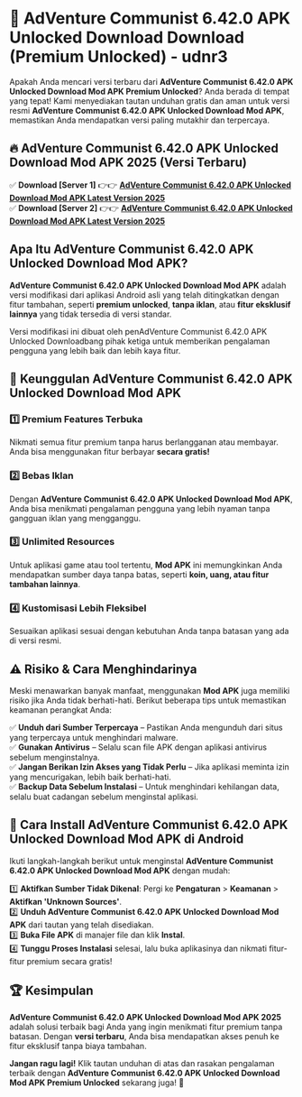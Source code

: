 # 🎯 AdVenture Communist 6.42.0 APK Unlocked Download  Download (Premium Unlocked) -  udnr3

Apakah Anda mencari versi terbaru dari **AdVenture Communist 6.42.0 APK Unlocked Download Mod APK Premium Unlocked**? Anda berada di tempat yang tepat! Kami menyediakan tautan unduhan gratis dan aman untuk versi resmi **AdVenture Communist 6.42.0 APK Unlocked Download Mod APK**, memastikan Anda mendapatkan versi paling mutakhir dan terpercaya.

## 🔥 AdVenture Communist 6.42.0 APK Unlocked Download Mod APK 2025 (Versi Terbaru)

✅ **Download [Server 1]** 👉👉 [**AdVenture Communist 6.42.0 APK Unlocked Download Mod APK Latest Version 2025**](https://momento.my/?title=AdVenture_Communist_6.42.0_APK_Unlocked_Download)  
✅ **Download [Server 2]** 👉👉 [**AdVenture Communist 6.42.0 APK Unlocked Download Mod APK Latest Version 2025**](https://momento.my/?title=AdVenture_Communist_6.42.0_APK_Unlocked_Download)  

## Apa Itu AdVenture Communist 6.42.0 APK Unlocked Download Mod APK?

**AdVenture Communist 6.42.0 APK Unlocked Download Mod APK** adalah versi modifikasi dari aplikasi Android asli yang telah ditingkatkan dengan fitur tambahan, seperti **premium unlocked**, **tanpa iklan**, atau **fitur eksklusif lainnya** yang tidak tersedia di versi standar.

Versi modifikasi ini dibuat oleh penAdVenture Communist 6.42.0 APK Unlocked Downloadbang pihak ketiga untuk memberikan pengalaman pengguna yang lebih baik dan lebih kaya fitur.

## 🎯 Keunggulan AdVenture Communist 6.42.0 APK Unlocked Download Mod APK

### 1️⃣ Premium Features Terbuka
Nikmati semua fitur premium tanpa harus berlangganan atau membayar. Anda bisa menggunakan fitur berbayar **secara gratis!**

### 2️⃣ Bebas Iklan
Dengan **AdVenture Communist 6.42.0 APK Unlocked Download Mod APK**, Anda bisa menikmati pengalaman pengguna yang lebih nyaman tanpa gangguan iklan yang mengganggu.

### 3️⃣ Unlimited Resources
Untuk aplikasi game atau tool tertentu, **Mod APK** ini memungkinkan Anda mendapatkan sumber daya tanpa batas, seperti **koin, uang, atau fitur tambahan lainnya**.

### 4️⃣ Kustomisasi Lebih Fleksibel
Sesuaikan aplikasi sesuai dengan kebutuhan Anda tanpa batasan yang ada di versi resmi.

## ⚠️ Risiko & Cara Menghindarinya

Meski menawarkan banyak manfaat, menggunakan **Mod APK** juga memiliki risiko jika Anda tidak berhati-hati. Berikut beberapa tips untuk memastikan keamanan perangkat Anda:

✅ **Unduh dari Sumber Terpercaya** – Pastikan Anda mengunduh dari situs yang terpercaya untuk menghindari malware.  
✅ **Gunakan Antivirus** – Selalu scan file APK dengan aplikasi antivirus sebelum menginstalnya.  
✅ **Jangan Berikan Izin Akses yang Tidak Perlu** – Jika aplikasi meminta izin yang mencurigakan, lebih baik berhati-hati.  
✅ **Backup Data Sebelum Instalasi** – Untuk menghindari kehilangan data, selalu buat cadangan sebelum menginstal aplikasi.

## 📌 Cara Install AdVenture Communist 6.42.0 APK Unlocked Download Mod APK di Android

Ikuti langkah-langkah berikut untuk menginstal **AdVenture Communist 6.42.0 APK Unlocked Download Mod APK** dengan mudah:

1️⃣ **Aktifkan Sumber Tidak Dikenal**: Pergi ke **Pengaturan** > **Keamanan** > **Aktifkan 'Unknown Sources'**.  
2️⃣ **Unduh AdVenture Communist 6.42.0 APK Unlocked Download Mod APK** dari tautan yang telah disediakan.  
3️⃣ **Buka File APK** di manajer file dan klik **Instal**.  
4️⃣ **Tunggu Proses Instalasi** selesai, lalu buka aplikasinya dan nikmati fitur-fitur premium secara gratis!

## 🏆 Kesimpulan

**AdVenture Communist 6.42.0 APK Unlocked Download Mod APK 2025** adalah solusi terbaik bagi Anda yang ingin menikmati fitur premium tanpa batasan. Dengan **versi terbaru**, Anda bisa mendapatkan akses penuh ke fitur eksklusif tanpa biaya tambahan.

**Jangan ragu lagi!** Klik tautan unduhan di atas dan rasakan pengalaman terbaik dengan **AdVenture Communist 6.42.0 APK Unlocked Download Mod APK Premium Unlocked** sekarang juga! 🚀
